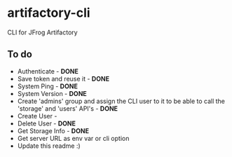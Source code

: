 # artifactory-cli
CLI for JFrog Artifactory

## To do
- Authenticate - **DONE**
- Save token and reuse it - **DONE**
- System Ping - **DONE**
- System Version - **DONE**
- Create 'admins' group and assign the CLI user to it to be able to call the 'storage' and 'users' API's - **DONE**
- Create User - 
- Delete User - **DONE**
- Get Storage Info - **DONE**
- Get server URL as env var or cli option
- Update this readme :)
